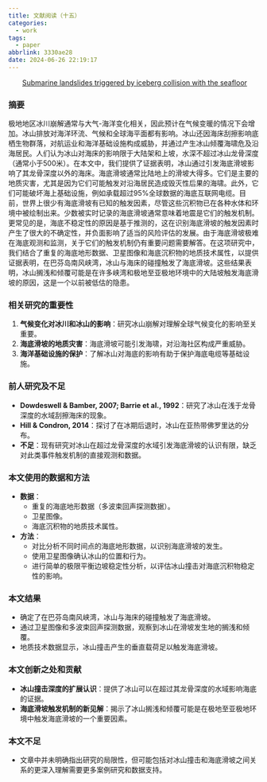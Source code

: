 ```yaml
---
title: 文献阅读（十五）
categories:
  - work
tags:
  - paper
abbrlink: 3330ae28
date: 2024-06-26 22:19:17
---
```

&emsp;&emsp;[Submarine landslides triggered by iceberg collision with the seafloor](https://www.nature.com/articles/s41561-021-00767-4)
<!--less-->
### 摘要

极地地区冰川崩解通常与大气-海洋变化相关，因此预计在气候变暖的情况下会增加。冰山排放对海洋环流、气候和全球海平面都有影响。冰山还因海床刮擦影响底栖生物群落，对航运业和海洋基础设施构成威胁，并通过产生冰山倾覆海啸危及沿海居民。人们认为冰山对海床的影响限于大陆架和上坡，水深不超过冰山龙骨深度（通常小于500米）。在本文中，我们提供了证据表明，冰山通过引发海底滑坡影响了其龙骨深度以外的海床。海底滑坡通常比陆地上的滑坡大得多。它们是主要的地质灾害，尤其是因为它们可能触发对沿海居民造成毁灭性后果的海啸。此外，它们可能破坏海上基础设施，例如承载超过95%全球数据的海底互联网电缆。目前，世界上很少有海底滑坡有已知的触发因素，尽管这些沉积物已在各种水体和环境中被绘制出来。少数被实时记录的海底滑坡通常意味着地震是它们的触发机制。更常见的是，海底不稳定性的原因是基于推测的，这在识别海底滑坡的触发因素时产生了很大的不确定性，并负面影响了适当的风险评估的发展。由于海底滑坡极难在海底观测和监测，关于它们的触发机制仍有重要问题需要解答。在这项研究中，我们结合了重复的海底地形数据、卫星图像和海底沉积物的地质技术属性，以提供证据表明，在巴芬岛南风峡湾，冰山与海床的碰撞触发了海底滑坡。这些结果表明，冰山搁浅和倾覆可能是在许多峡湾和极地至亚极地环境中的大陆坡触发海底滑坡的原因，这是一个以前被低估的隐患。

### 相关研究的重要性

1. **气候变化对冰川和冰山的影响**：研究冰山崩解对理解全球气候变化的影响至关重要。
2. **海底滑坡的地质灾害**：海底滑坡可能引发海啸，对沿海社区构成严重威胁。
3. **海洋基础设施的保护**：了解冰山对海底的影响有助于保护海底电缆等基础设施。

### 前人研究及不足

- **Dowdeswell & Bamber, 2007; Barrie et al., 1992**：研究了冰山在浅于龙骨深度的水域刮擦海床的现象。
- **Hill & Condron, 2014**：探讨了在冰期后退时，冰山在亚热带佛罗里达的分布。
- **不足**：现有研究对冰山在超过龙骨深度的水域引发海底滑坡的认识有限，缺乏对此类事件触发机制的直接观测和数据。

### 本文使用的数据和方法

- **数据**：
  - 重复的海底地形数据（多波束回声探测数据）。
  - 卫星图像。
  - 海底沉积物的地质技术属性。
- **方法**：
  - 对比分析不同时间点的海底地形数据，以识别海底滑坡的发生。
  - 使用卫星图像确认冰山的位置和行为。
  - 进行简单的极限平衡边坡稳定性分析，以评估冰山撞击对海底沉积物稳定性的影响。

### 本文结果

- 确定了在巴芬岛南风峡湾，冰山与海床的碰撞触发了海底滑坡。
- 通过卫星图像和多波束回声探测数据，观察到冰山在滑坡发生地的搁浅和倾覆。
- 地质技术数据显示，冰山撞击产生的垂直载荷足以触发海底滑坡。

### 本文创新之处和贡献

- **冰山撞击深度的扩展认识**：提供了冰山可以在超过其龙骨深度的水域影响海底的证据。
- **海底滑坡触发机制的新见解**：揭示了冰山搁浅和倾覆可能是在极地至亚极地环境中触发海底滑坡的一个重要因素。

### 本文不足

- 文章中并未明确指出研究的局限性，但可能包括对冰山撞击和海底滑坡之间关系的更深入理解需要更多案例研究和数据支持。

